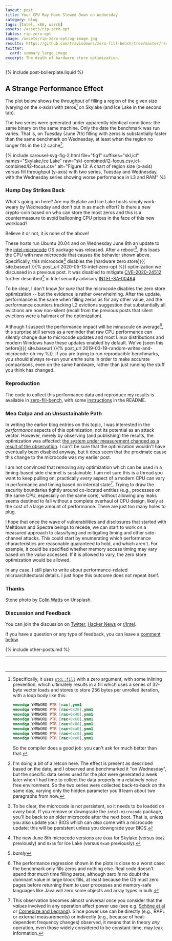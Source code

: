 ```yaml
---
layout: post
title: Your CPU May Have Slowed Down on Wednesday
category: blog
tags: [Intel, x86, uarch]
assets: /assets/rip-zero-opt
tables: rip-zero-opt
image: /assets/rip-zero-opt/og-image.jpg
results: https://github.com/travisdowns/zero-fill-bench/tree/master/results/post3
twitter:
  card: summary_large_image
excerpt: The death of hardware store optimization.
---
```


{% include post-boilerplate.liquid %}

## A Strange Performance Effect

The plot below shows the throughput of filling a region of the given size (varying on the x-axis) with zeros[^stdfill] on Skylake (and Ice Lake in the second tab).

The two series were generated under apparently identical conditions: the same binary on the same machine. Only the date the benchmark was run varies. That is, on Tuesday (June 7th) filling with zeros is substantially faster than the same benchmark on Wednesday, at least when the region no longer fits in the L2 cache[^whitelie].


{% include carousel-svg-fig-2.html file="fig1" suffixes="skl,icl" names="Skylake,Ice Lake"
    raw="skl-combined/l2-focus.csv,icl-combined/l2-focus.csv"
    alt="Figure 13: A chart of region size (x-axis) versus fill throughput (y-axis) with two series, Tuesday and Wednesday, with the Wednesday series showing worse performance in L3 and RAM" %}

### Hump Day Strikes Back

What's going on here? Are my Skylake and Ice Lake hosts simply work-weary by Wednesday and don't put in as much effort? Is there a new crypto-coin based on who can store the most zeros and this is a countermeasure to avoid ballooning CPU prices in the face of this new workload?

Believe it or not, it is none of the above!

These hosts run Ubuntu 20.04 and on Wednesday June 8th an update to the [intel-microcode](https://launchpad.net/ubuntu/+source/intel-microcode) OS package was released. After a reboot[^reboot], this loads the CPU with new _microcode_ that causes the behavior shown above. Specifically, this microcode[^versions] disables the [hardware zero store]({{ site.baseurl }}{% post_url 2020-05-13-intel-zero-opt %}) optimization we discussed in a previous post. It was disabled to mitigate [CVE-2020-24512](http://cve.mitre.org/cgi-bin/cvename.cgi?name=CVE-2020-24512) further described[^barely] in Intel security advisory [INTEL-SA-00464](https://www.intel.com/content/www/us/en/security-center/advisory/intel-sa-00464.html).

To be clear, I don't know _for sure_ that the microcode disables the zero store optimization -- but the evidence is rather overwhelming. After the update, performance is the same when filling zeros as for any other value, and the performance counters tracking L2 evictions suggestion that substantially all evictions are now non-silent (recall from the previous posts that silent evictions were a hallmark of the optimization).

Although I suspect the performance impact will be minuscule on average[^impact], this surprise still serves as a reminder that raw CPU performance can _silently_ change due to microcode updates and most Linux distributions and modern Windows have these updates enabled by default. We've [seen this before]({{ site.baseurl }}{% post_url 2019-03-19-random-writes-and-microcode-oh-my %}). If you are trying to run reproducible benchmarks, you should always re-run your _entire_ suite in order to make accurate comparisons, even on the same hardware, rather than just running the stuff you think has changed.

### Reproduction

The code to collect this performance data and reproduce my results is available in [zero-fill-bench](https://github.com/travisdowns/zero-fill-bench/tree/post3), with some [instructions](https://github.com/travisdowns/zero-fill-bench#third-post-rip-zero-store-optimization) in the README.

### Mea Culpa and an Unsustainable Path

In writing the earlier blog entries on this topic, I was interested in the _performance_ aspects of this optimization, not its potential as an attack vector. However, merely by observing (and publishing) the results, the optimization was affected: [the system under measurement changed as a result of the observation](https://en.wikipedia.org/wiki/Measurement_problem). I can't be sure that the optimization wouldn't have eventually been disabled anyway, but it does seem that the proximate cause this change to the microcode was my earlier post.

I am not convinced that removing any optimization which can be used in a timing-based side channel is sustainable. I am not sure this is a thread you want to keep pulling on: practically _every_ aspect of a modern CPU can vary in performance and timing based on internal state[^power]. Trying to draw the security boundaries tightly around co-located entities (e.g., processes on the same CPU, especially on the same core), without allowing any leaks seems destined to fail without a complete overhaul of CPU design, likely at the cost of a large amount of performance. There are just too many holes to plug.

I hope that once the wave of vulnerabilities and disclosures that started with Meltdown and Spectre beings to recede, we can start to work on a measured approach to classifying and mitigating timing and other side-channel attacks. This could start by enumerating which performance characteristics are reasonable guaranteed to hold, and which aren't. For example, it could be specified whether memory access timing may vary based on the _value_ accessed. If it is allowed to vary, the zero store optimization would be allowed.

In any case, I still plan to write about performance-related microarchitectural details. I just hope this outcome does not repeat itself.

### Thanks

Stone photo by <a href="https://unsplash.com/@imagefactory">Colin Watts</a> on Unsplash.

### Discussion and Feedback

You can join the discussion on [Twitter](https://twitter.com/trav_downs/status/1407110595761950720), [Hacker News](https://news.ycombinator.com/item?id=27588258) or [r/Intel](https://www.reddit.com/r/intel/comments/o5b9gg/your_intel_cpu_may_have_slowed_down_on_wednesday/).

If you have a question or any type of feedback, you can leave a [comment below](#comment-section).

{% include other-posts.md %}

---
<br>

[^barely]: _barely_

[^versions]: The new June 8th microcode versions are `0xea` for Skylake (versus `0xe2` previously) and `0xa6` for Ice Lake (versus `0xa0` previously). 

[^reboot]: To be clear, the microcode is not persistent, so it needs to be loaded on _every_ boot. If you remove or downgrade the `intel-microcode` package, you'll be back to an older microcode after the next boot. That is, unless you also update your BIOS which can _also_ come with a microcode update: this will be persistent unless you downgrade your BIOS.

[^stdfill]:
    Specifically, it uses [`std::fill`](https://en.cppreference.com/w/cpp/algorithm/fill) with a zero argument, with some inlining prevention, which ultimately results in a fill which uses a series of 32-byte vector loads and stores to store 256 bytes per unrolled iteration, with a loop body like this:
    ~~~nasm
    vmovdqu YMMWORD PTR [rax],ymm1
    vmovdqu YMMWORD PTR [rax+0x20],ymm1
    vmovdqu YMMWORD PTR [rax+0x40],ymm1
    vmovdqu YMMWORD PTR [rax+0x60],ymm1
    vmovdqu YMMWORD PTR [rax+0x80],ymm1
    vmovdqu YMMWORD PTR [rax+0xa0],ymm1
    vmovdqu YMMWORD PTR [rax+0xc0],ymm1
    vmovdqu YMMWORD PTR [rax+0xe0],ymm1
    ~~~
    So the compiler does a good job: you can't ask for much better than that.

[^power]: This observation becomes almost universal once you consider that the _values_ involved in any operation affect power use (see e.g. [Schöne et al](https://arxiv.org/pdf/1905.12468.pdf) or [Cornebize and Legrand](https://hal.inria.fr/hal-02401760/document)). Since power use can be directly (e.g., RAPL or external measurements) or indirectly (e.g., because of heat-dependent frequency changes) observed, it means that in theory _any_ operation, even those widely considered to be constant-time, may leak information.

[^whitelie]: I'm doing a bit of a retcon here. The effect is present as described based on the date, and I observed and benchmarked it "on Wednesday", but the specific data series used for the plot were generated a week later when I had time to collect the data properly in a relatively noise free environment. So the two series were collected back-to-back on the same day, varying only the hidden parameter you'll learn about two paragraphs from now.

[^impact]: The performance regression shown in the plots is close to a worst case: the benchmark only fills zeros and nothing else. Real code doesn't spend _that much_ time filling zeros, although zero *is* no doubt the dominant value in large block fills, at least because the OS must zero pages before returning them to user processes and memory-safe languages like Java will zero some objects and array types in bulk.